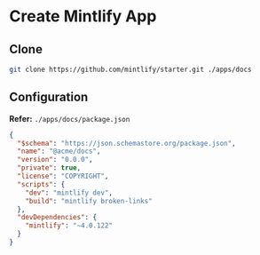 # Create Mintlify App

## Clone

```sh
git clone https://github.com/mintlify/starter.git ./apps/docs
```

## Configuration

**Refer:** `./apps/docs/package.json`

```json
{
  "$schema": "https://json.schemastore.org/package.json",
  "name": "@acme/docs",
  "version": "0.0.0",
  "private": true,
  "license": "COPYRIGHT",
  "scripts": {
    "dev": "mintlify dev",
    "build": "mintlify broken-links"
  },
  "devDependencies": {
    "mintlify": "~4.0.122"
  }
}
```
